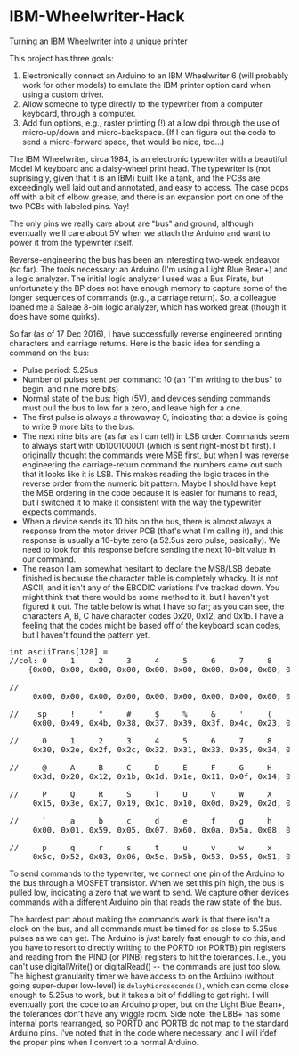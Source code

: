 # IBM-Wheelwriter-Hack
Turning an IBM Wheelwriter into a unique printer

This project has three goals:

1. Electronically connect an Arduino to an IBM Wheelwriter 6 (will probably work for other models) to emulate the IBM printer option card when using a custom driver.
2. Allow someone to type directly to the typewriter from a computer keyboard, through a computer.
3. Add fun options, e.g., raster printing (!) at a low dpi through the use of micro-up/down and micro-backspace. (If I can figure out the code to send a micro-forward space, that would be nice, too...)

The IBM Wheelwriter, circa 1984, is an electronic typewriter with a beautiful Model M keyboard and a daisy-wheel print head. The typewriter is (not suprisingly, given that it is an IBM) built like a tank, and the PCBs are exceedingly well laid out and annotated, and easy to access. The case pops off with a bit of elbow grease, and there is an expansion port on one of the two PCBs with labeled pins. Yay!

The only pins we really care about are "bus" and ground, although eventually we'll care about 5V when we attach the Arduino and want to power it from the typewriter itself.

Reverse-engineering the bus has been an interesting two-week endeavor (so far). The tools necessary: an Arduino (I'm using a Light Blue Bean+) and a logic analyzer. The initial logic analyzer I used was a Bus Pirate, but unfortunately the BP does not have enough memory to capture some of the longer sequences of commands (e.g., a carriage return). So, a colleague loaned me a Saleae 8-pin logic analyzer, which has worked great (though it does have some quirks).

So far (as of 17 Dec 2016), I have successfully reverse engineered printing characters and carriage returns. Here is the basic idea for sending a command on the bus:

* Pulse period: 5.25us
* Number of pulses sent per command: 10 (an "I'm writing to the bus" to begin, and nine more bits)
* Normal state of the bus: high (5V), and devices sending commands must pull the bus to low for a zero, and leave high for a one.
* The first pulse is always a throwaway 0, indicating that a device is going to write 9 more bits to the bus.
* The next nine bits are (as far as I can tell) in LSB order. Commands seem to always start with 0b100100001 (which is sent right-most bit first). I originally thought the commands were MSB first, but when I was reverse engineering the carriage-return command the numbers came out such that it looks like it is LSB. This makes reading the logic traces in the reverse order from the numeric bit pattern. Maybe I should have kept the MSB ordering in the code because it is easier for humans to read, but I switched it to make it consistent with the way the typewriter expects commands.
* When a device sends its 10 bits on the bus, there is almost always a response from the motor driver PCB (that's what I'm calling it), and this response is usually a 10-byte zero (a 52.5us zero pulse, basically). We need to look for this response before sending the next 10-bit value in our command.
* The reason I am somewhat hesitant to declare the MSB/LSB debate finished is because the character table is completely whacky. It is not ASCII, and it isn't any of the EBCDIC variations I've tracked down. You might think that there would be some method to it, but I haven't yet figured it out. The table below is what I have so far; as you can see, the characters A, B, C have character codes 0x20, 0x12, and 0x1b. I have a feeling that the codes might be based off of the keyboard scan codes, but I haven't found the pattern yet.

<pre>
int asciiTrans[128] = 
//col: 0     1     2     3     4     5     6     7     8     9     a     b     c     d     e     f     row:
    {0x00, 0x00, 0x00, 0x00, 0x00, 0x00, 0x00, 0x00, 0x00, 0x00, 0x00, 0x00, 0x00, 0x00, 0x00, 0x00, // 0

//    
     0x00, 0x00, 0x00, 0x00, 0x00, 0x00, 0x00, 0x00, 0x00, 0x00, 0x00, 0x00, 0x00, 0x00, 0x00, 0x00, // 1
     
//    sp     !     "     #     $     %     &     '     (     )     *     +     ,     -     .     /
     0x00, 0x49, 0x4b, 0x38, 0x37, 0x39, 0x3f, 0x4c, 0x23, 0x16, 0x36, 0x3b, 0xc, 0x0e, 0x57, 0x28, // 2
     
//     0     1     2     3     4     5     6     7     8     9     :     ;     <     =     >     ?
     0x30, 0x2e, 0x2f, 0x2c, 0x32, 0x31, 0x33, 0x35, 0x34, 0x2a ,0x4e, 0x50, 0x00, 0x4d, 0x00, 0x4a, // 3

//     @     A     B     C     D     E     F     G     H     I     J     K     L     M     N     O
     0x3d, 0x20, 0x12, 0x1b, 0x1d, 0x1e, 0x11, 0x0f, 0x14, 0x1F, 0x21, 0x2b, 0x18, 0x24, 0x1a, 0x22, // 4

//     P     Q     R     S     T     U     V     W     X     Y     Z     [     \     ]     ^     _
     0x15, 0x3e, 0x17, 0x19, 0x1c, 0x10, 0x0d, 0x29, 0x2d, 0x26, 0x13, 0x41, 0x00, 0x40, 0x00, 0x4f, // 5
     
//     `     a     b     c     d     e     f     g     h     i     j     k     l     m     n     o
     0x00, 0x01, 0x59, 0x05, 0x07, 0x60, 0x0a, 0x5a, 0x08, 0x5d, 0x56, 0x0b, 0x09, 0x04, 0x02, 0x5f, // 6
     
//     p     q     r     s     t     u     v     w     x     y     z     {     |     }     ~    DEL
     0x5c, 0x52, 0x03, 0x06, 0x5e, 0x5b, 0x53, 0x55, 0x51, 0x58, 0x54, 0x00, 0x00, 0x00, 0x00, 0x00}; // 7
</pre>

To send commands to the typewriter, we connect one pin of the Arduino to the bus through a MOSFET transistor. When we set this pin high, the bus is pulled low, indicating a zero that we want to send. We capture other devices commands with a different Arduino pin that reads the raw state of the bus.

The hardest part about making the commands work is that there isn't a clock on the bus, and all commands must be timed for as close to 5.25us pulses as we can get. The Arduino is *just* barely fast enough to do this, and you have to resort to directly writing to the PORTD (or PORTB) pin registers and reading from the PIND (or PINB) registers to hit the tolerances. I.e., you can't use digitalWrite() or digitalRead() -- the commands are just too slow. The highest granularity timer we have access to on the Arduino (without going super-duper low-level) is `delayMicroseconds()`, which can come close enough to 5.25us to work, but it takes a bit of fiddling to get right. I will eventually port the code to an Arduino proper, but on the Light Blue Bean+, the tolerances don't have any wiggle room. Side note: the LBB+ has some internal ports rearranged, so PORTD and PORTB do not map to the standard Arduino pins. I've noted that in the code where necessary, and I will ifdef the proper pins when I convert to a normal Arduino.


